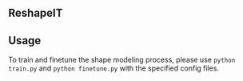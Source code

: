 ## ReshapeIT
## Usage
To train and finetune the shape modeling process, please use ```python train.py``` and ```python finetune.py``` with the specified config files.

